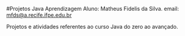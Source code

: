 #Projetos Java Aprendizagem
Aluno: Matheus Fidelis da Silva.
email: mfds@a.recife.ifpe.edu.br

Projetos e atividades referentes ao curso Java do zero ao avançado.

